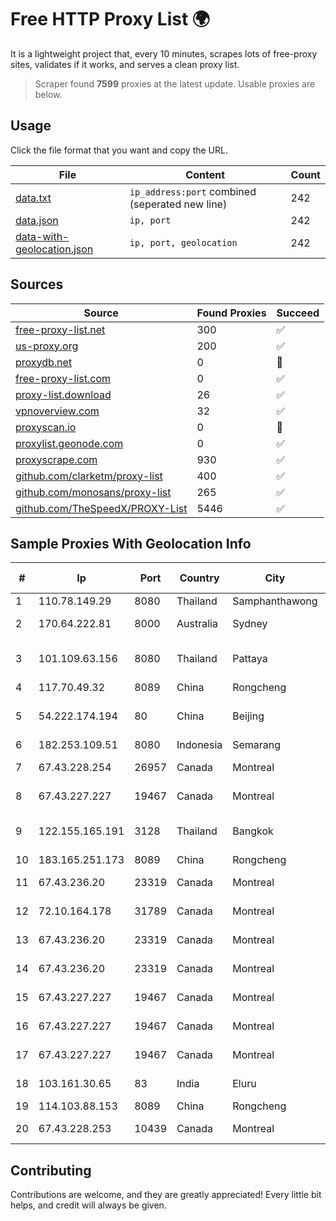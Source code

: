 
# Free HTTP Proxy List 🌍

It is a lightweight project that, every 10 minutes, scrapes lots of free-proxy sites, validates if it works, and serves a clean proxy list.


> Scraper found **7599** proxies at the latest update. Usable proxies are below.

## Usage

Click the file format that you want and copy the URL.


|File|Content|Count|
|----|-------|-----|
|[data.txt](https://raw.githubusercontent.com/themiralay/Proxy-List-World/master/data.txt)|`ip_address:port` combined (seperated new line)|242|
|[data.json](https://raw.githubusercontent.com/themiralay/Proxy-List-World/master/data.json)|`ip, port`|242|
|[data-with-geolocation.json](https://raw.githubusercontent.com/themiralay/Proxy-List-World/master/data-with-geolocation.json)|`ip, port, geolocation`|242|

## Sources

|Source|Found Proxies|Succeed|
|------|-------------|-------|
|[free-proxy-list.net](https://free-proxy-list.net)|300|✅|
|[us-proxy.org](https://www.us-proxy.org)|200|✅|
|[proxydb.net](http://proxydb.net)|0|🚫|
|[free-proxy-list.com](https://free-proxy-list.com/?page=&port=&type%5B%5D=http&type%5B%5D=https&up_time=0&search=Search)|0|✅|
|[proxy-list.download](https://www.proxy-list.download/HTTP)|26|✅|
|[vpnoverview.com](https://vpnoverview.com/privacy/anonymous-browsing/free-proxy-servers)|32|✅|
|[proxyscan.io](https://www.proxyscan.io)|0|🚫|
|[proxylist.geonode.com](https://proxylist.geonode.com/api/proxy-list?limit=300&page=1&sort_by=lastChecked&sort_type=desc&protocols=http,https)|0|✅|
|[proxyscrape.com](https://api.proxyscrape.com/v2/?request=displayproxies&protocol=http&timeout=10000&country=all&ssl=all&anonymity=all)|930|✅|
|[github.com/clarketm/proxy-list](https://raw.githubusercontent.com/clarketm/proxy-list/master/proxy-list-raw.txt)|400|✅|
|[github.com/monosans/proxy-list](https://raw.githubusercontent.com/monosans/proxy-list/main/proxies/http.txt)|265|✅|
|[github.com/TheSpeedX/PROXY-List](https://raw.githubusercontent.com/TheSpeedX/PROXY-List/master/http.txt)|5446|✅|


## Sample Proxies With Geolocation Info

|#|Ip|Port|Country|City|Internet Service Provider|
|-|--|----|-------|----|-------------------------|
|1|110.78.149.29|8080|Thailand|Samphanthawong|CAT-BB|
|2|170.64.222.81|8000|Australia|Sydney|DigitalOcean, LLC|
|3|101.109.63.156|8080|Thailand|Pattaya|TOT Public Company Limited|
|4|117.70.49.32|8089|China|Rongcheng|Chinanet|
|5|54.222.174.194|80|China|Beijing|Beijing Guanghuan Xinwang Digital|
|6|182.253.109.51|8080|Indonesia|Semarang|Biznet Metronet|
|7|67.43.228.254|26957|Canada|Montreal|GloboTech Communications|
|8|67.43.227.227|19467|Canada|Montreal|GloboTech Communications|
|9|122.155.165.191|3128|Thailand|Bangkok|CAT Telecom Public Company Limited|
|10|183.165.251.173|8089|China|Rongcheng|Chinanet|
|11|67.43.236.20|23319|Canada|Montreal|GloboTech Communications|
|12|72.10.164.178|31789|Canada|Montreal|GloboTech Communications|
|13|67.43.236.20|23319|Canada|Montreal|GloboTech Communications|
|14|67.43.236.20|23319|Canada|Montreal|GloboTech Communications|
|15|67.43.227.227|19467|Canada|Montreal|GloboTech Communications|
|16|67.43.227.227|19467|Canada|Montreal|GloboTech Communications|
|17|67.43.227.227|19467|Canada|Montreal|GloboTech Communications|
|18|103.161.30.65|83|India|Eluru|Venkata Sai Internet Pvt Ltd|
|19|114.103.88.153|8089|China|Rongcheng|Chinanet|
|20|67.43.228.253|10439|Canada|Montreal|GloboTech Communications|



## Contributing

Contributions are welcome, and they are greatly appreciated! Every
little bit helps, and credit will always be given.

